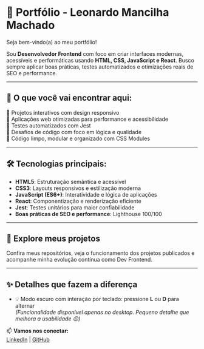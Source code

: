 # 💼 Portfólio - Leonardo Mancilha Machado

Seja bem-vindo(a) ao meu portfólio!

Sou **Desenvolvedor Frontend** com foco em criar interfaces modernas, acessíveis e performáticas usando **HTML, CSS, JavaScript e React**. Busco sempre aplicar boas práticas, testes automatizados e otimizações reais de SEO e performance.

---

## 🚀 O que você vai encontrar aqui:

🔹 Projetos interativos com design responsivo  
🔹 Aplicações web otimizadas para performance e acessibilidade  
🔹 Testes automatizados com Jest  
🔹 Desafios de código com foco em lógica e qualidade  
🔹 Código limpo, modular e organizado com CSS Modules  

---

## 🛠️ Tecnologias principais:

- **HTML5**: Estruturação semântica e acessível  
- **CSS3**: Layouts responsivos e estilização moderna  
- **JavaScript (ES6+)**: Interatividade e lógica de aplicações  
- **React**: Componentização e renderização eficiente  
- **Jest**: Testes unitários para maior confiabilidade  
- **Boas práticas de SEO e performance**: Lighthouse 100/100  

---

## 📂 Explore meus projetos

Confira meus repositórios, veja o funcionamento dos projetos publicados e acompanhe minha evolução contínua como Dev Frontend.

---

## ✨ Detalhes que fazem a diferença
- 💡 Modo escuro com interação por teclado: pressione **L** ou **D** para alternar  
*(Funcionalidade disponível apenas no desktop. Pequeno detalhe que melhora a usabilidade 😉)*

📫 **Vamos nos conectar:**  
[LinkedIn](https://www.linkedin.com/in/leonardomancilha/) | [GitHub](https://github.com/LeonardoMancilha)

